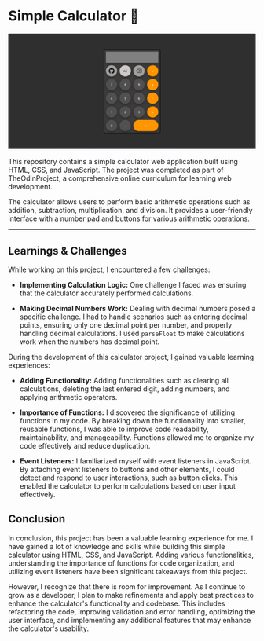 
# Simple Calculator  🧮

![Img](calculator.png)

This repository contains a simple calculator web application built using HTML, CSS, and JavaScript. The project was completed as part of TheOdinProject, a comprehensive online curriculum for learning web development.

The calculator allows users to perform basic arithmetic operations such as addition, subtraction, multiplication, and division. It provides a user-friendly interface with a number pad and buttons for various arithmetic operations.

---

## Learnings & Challenges
While working on this project, I encountered a few challenges:

- **Implementing Calculation Logic:** One challenge I faced was ensuring that the calculator accurately performed calculations.
  
- **Making Decimal Numbers Work:** Dealing with decimal numbers posed a specific challenge. I had to handle scenarios such as entering decimal points, ensuring only one decimal point per number, and properly handling decimal calculations. I used <code>parseFloat</code> to make calculations work when the numbers has decimal point.


During the development of this calculator project, I gained valuable learning experiences:

- **Adding Functionality:** Adding functionalities such as clearing all calculations, deleting the last entered digit, adding numbers, and applying arithmetic operators.

- **Importance of Functions:** I discovered the significance of utilizing functions in my code. By breaking down the functionality into smaller, reusable functions, I was able to improve code readability, maintainability, and manageability. Functions allowed me to organize my code effectively and reduce duplication.

- **Event Listeners:** I familiarized myself with event listeners in JavaScript. By attaching event listeners to buttons and other elements, I could detect and respond to user interactions, such as button clicks. This enabled the calculator to perform calculations based on user input effectively.


## Conclusion
In conclusion, this project has been a valuable learning experience for me. I have gained a lot of knowledge and skills while building this simple calculator using HTML, CSS, and JavaScript. Adding various functionalities, understanding the importance of functions for code organization, and utilizing event listeners have been significant takeaways from this project.

However, I recognize that there is room for improvement. As I continue to grow as a developer, I plan to make refinements and apply best practices to enhance the calculator's functionality and codebase. This includes refactoring the code, improving validation and error handling, optimizing the user interface, and implementing any additional features that may enhance the calculator's usability.
